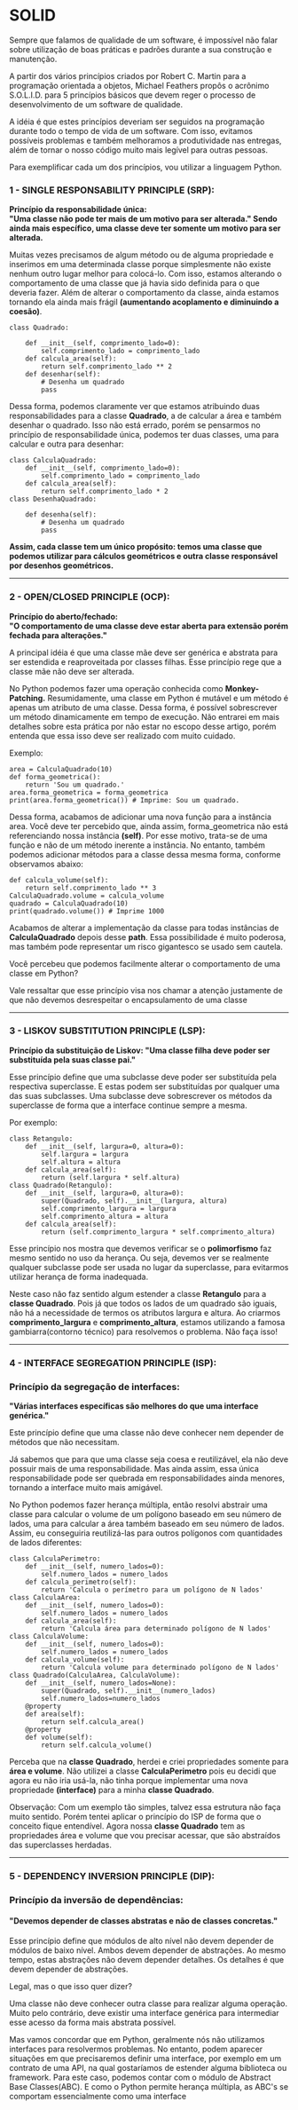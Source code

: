 # SOLID

Sempre que falamos de qualidade de um software, é impossível não falar sobre utilização de boas práticas e padrões
durante a sua construção e manutenção.

A partir dos vários princípios criados por Robert C. Martin para a programação orientada a objetos, Michael Feathers
propôs o acrônimo S.O.L.I.D. para 5 princípios básicos que devem reger o processo de desenvolvimento de um software de
qualidade.

A idéia é que estes princípios deveriam ser seguidos na programação durante todo o tempo de vida de um software. Com
isso, evitamos possíveis problemas e também melhoramos a produtividade nas entregas, além de tornar o nosso código muito
mais legível para outras pessoas.

Para exemplificar cada um dos princípios, vou utilizar a linguagem Python.

### 1 - SINGLE RESPONSABILITY PRINCIPLE (SRP):

<b>
Princípio da responsabilidade única: <br>
"Uma classe não pode ter mais de um motivo para ser alterada."
Sendo ainda mais específico, uma classe deve ter somente um motivo para ser alterada.
</b>

Muitas vezes precisamos de algum método ou de alguma propriedade e inserimos em uma determinada classe porque
simplesmente não existe nenhum outro lugar melhor para colocá-lo. Com isso, estamos alterando o comportamento de uma
classe que já havia sido definida para o que deveria fazer. Além de alterar o comportamento da classe, ainda estamos
tornando ela ainda mais frágil <b>(aumentando acoplamento e diminuindo a coesão)</b>.

```
class Quadrado:
    
    def __init__(self, comprimento_lado=0):
        self.comprimento_lado = comprimento_lado
    def calcula_area(self):
        return self.comprimento_lado ** 2
    def desenhar(self):
        # Desenha um quadrado
        pass
```

Dessa forma, podemos claramente ver que estamos atribuindo duas responsabilidades para a classe <b>Quadrado</b>, a de
calcular
a área e também desenhar o quadrado. Isso não está errado, porém se pensarmos no princípio de responsabilidade única,
podemos ter duas classes, uma para calcular e outra para desenhar:

```
class CalculaQuadrado:
    def __init__(self, comprimento_lado=0):
        self.comprimento_lado = comprimento_lado
    def calcula_area(self):
        return self.comprimento_lado * 2
class DesenhaQuadrado:
    
    def desenha(self):
        # Desenha um quadrado
        pass
```

<b> Assim, cada classe tem um único propósito: temos uma classe que podemos utilizar para cálculos geométricos e outra
classe responsável por desenhos geométricos. </b>

-------

### 2 - OPEN/CLOSED PRINCIPLE (OCP):

<b> Princípio do aberto/fechado: <br>
"O comportamento de uma classe deve estar aberta para extensão porém 
fechada para alterações." </b>


A principal idéia é que uma classe mãe deve ser genérica e abstrata para ser estendida e reaproveitada por classes
filhas. Esse princípio rege que a classe mãe não deve ser alterada.

No Python podemos fazer uma operação conhecida como <b> Monkey-Patching.</b> Resumidamente, uma classe em Python é
mutável e um método é apenas um atributo de uma classe. Dessa forma, é possível sobrescrever um método dinamicamente em
tempo de execução. Não entrarei em mais detalhes sobre esta prática por não estar no escopo desse artigo, porém entenda
que essa isso deve ser realizado com muito cuidado.

Exemplo:

````
area = CalculaQuadrado(10)
def forma_geometrica():
    return 'Sou um quadrado.'
area.forma_geometrica = forma_geometrica
print(area.forma_geometrica()) # Imprime: Sou um quadrado.
````

Dessa forma, acabamos de adicionar uma nova função para a instância area. Você deve ter percebido que, ainda assim,
forma_geometrica não está referenciando nossa instância <b>(self)</b>. Por esse motivo, trata-se de uma função e não de
um
método inerente a instância. No entanto, também podemos adicionar métodos para a classe dessa mesma forma, conforme
observamos abaixo:

```
def calcula_volume(self):
    return self.comprimento_lado ** 3
CalculaQuadrado.volume = calcula_volume
quadrado = CalculaQuadrado(10)
print(quadrado.volume()) # Imprime 1000
```

Acabamos de alterar a implementação da classe para todas instâncias de <b>CalculaQuadrado</b> depois desse <b>path</b>.
Essa
possibilidade é muito poderosa, mas também pode representar um risco gigantesco se usado sem cautela.

Você percebeu que podemos facilmente alterar o comportamento de uma classe em Python?

Vale ressaltar que esse princípio visa nos chamar a atenção justamente de que não devemos desrespeitar o encapsulamento
de uma classe

---

### 3 - LISKOV SUBSTITUTION PRINCIPLE (LSP):

<b>
Princípio da substituição de Liskov: "Uma classe filha deve poder ser substituída pela suas classe pai."
</b>

Esse princípio define que uma subclasse deve poder ser substituída pela respectiva superclasse. E estas podem ser
substituídas por qualquer uma das suas subclasses. Uma subclasse deve sobrescrever os métodos da superclasse de forma
que a interface continue sempre a mesma.

Por exemplo:

```
class Retangulo:
    def __init__(self, largura=0, altura=0):
        self.largura = largura
        self.altura = altura
    def calcula_area(self):
        return (self.largura * self.altura)
class Quadrado(Retangulo):
    def __init__(self, largura=0, altura=0):
        super(Quadrado, self).__init__(largura, altura)
        self.comprimento_largura = largura
        self.comprimento_altura = altura
    def calcula_area(self):
        return (self.comprimento_largura * self.comprimento_altura)
```

Esse princípio nos mostra que devemos verificar se o <b>polimorfismo</b> faz mesmo sentido no uso da herança. Ou seja,
devemos
ver se realmente qualquer subclasse pode ser usada no lugar da superclasse, para evitarmos utilizar herança de forma
inadequada.

Neste caso não faz sentido algum estender a classe <b>Retangulo</b> para a <b>classe Quadrado</b>. Pois já que todos os
lados
de um
quadrado são iguais, não há a necessidade de termos os atributos largura e altura. Ao criarmos <b>
comprimento_largura</b> e
<b>comprimento_altura</b>, estamos utilizando a famosa gambiarra(contorno técnico) para resolvemos o problema. Não faça
isso!

---

### 4 - INTERFACE SEGREGATION PRINCIPLE (ISP):

### Princípio da segregação de interfaces:

<b>
"Várias interfaces específicas são melhores do que uma interface genérica."
</b>

Este princípio define que uma classe não deve conhecer nem depender de métodos que não necessitam.

Já sabemos que para que uma classe seja coesa e reutilizável, ela não deve possuir mais de uma responsabilidade. Mas
ainda assim, essa única responsabilidade pode ser quebrada em responsabilidades ainda menores, tornando a interface
muito mais amigável.

No Python podemos fazer herança múltipla, então resolvi abstrair uma classe para calcular o volume de um polígono
baseado em seu número de lados, uma para calcular a área também baseado em seu número de lados. Assim, eu conseguiria
reutilizá-las para outros polígonos com quantidades de lados diferentes:

```
class CalculaPerimetro:
    def __init__(self, numero_lados=0):
        self.numero_lados = numero_lados
    def calcula_perimetro(self):
        return 'Calcula o perímetro para um polígono de N lados'
class CalculaArea:
    def __init__(self, numero_lados=0):
        self.numero_lados = numero_lados
    def calcula_area(self):
        return 'Calcula área para determinado polígono de N lados'
class CalculaVolume:
    def __init__(self, numero_lados=0):
        self.numero_lados = numero_lados
    def calcula_volume(self):
        return 'Calcula volume para determinado polígono de N lados'
class Quadrado(CalculaArea, CalculaVolume):
    def __init__(self, numero_lados=None):
        super(Quadrado, self).__init__(numero_lados)
        self.numero_lados=numero_lados
    @property
    def area(self):
        return self.calcula_area()
    @property
    def volume(self):
        return self.calcula_volume()
```

Perceba que na <b>classe Quadrado</b>, herdei e criei propriedades somente para <b>área e volume</b>. Não utilizei a
classe
<b>CalculaPerimetro</b> pois eu decidi que agora eu não iria usá-la, não tinha porque implementar uma nova propriedade
<b>(interface)</b> para a minha <b>classe Quadrado</b>.

Observação: Com um exemplo tão simples, talvez essa estrutura não faça muito sentido. Porém tentei aplicar o princípio
do ISP de forma que o conceito fique entendível. Agora nossa <b>classe Quadrado</b> tem as propriedades área e volume
que vou
precisar acessar, que são abstraídos das superclasses herdadas.

-----

### 5 - DEPENDENCY INVERSION PRINCIPLE (DIP):

### Princípio da inversão de dependências:

#### "Devemos depender de classes abstratas e não de classes concretas."

Esse princípio define que módulos de alto nível não devem depender de módulos de baixo nível. Ambos devem depender de
abstrações. Ao mesmo tempo, estas abstrações não devem depender detalhes. Os detalhes é que devem depender de
abstrações.

Legal, mas o que isso quer dizer?

Uma classe não deve conhecer outra classe para realizar alguma operação. Muito pelo contrário, deve existir uma
interface genérica para intermediar esse acesso da forma mais abstrata possível.

Mas vamos concordar que em Python, geralmente nós não utilizamos interfaces para resolvermos problemas. No entanto,
podem aparecer situações em que precisaremos definir uma interface, por exemplo em um contrato de uma API, na qual
gostaríamos de estender alguma biblioteca ou framework. Para este caso, podemos contar com o módulo de Abstract Base
Classes(ABC). E como o Python permite herança múltipla, as ABC's se comportam essencialmente como uma interface

